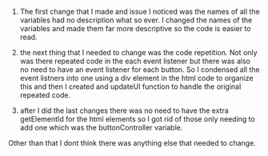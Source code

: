 1. The first change that I made and issue I noticed was the names of all the variables had no description
   what so ever. I changed the names of the variables and made them far more descriptive so the code is easier to read.

2. the next thing that I needed to change was the code repetition. Not only was there repeated code in the each
   event listener but there was also no need to have an event listener for each button. So I condensed all the event listners into one using a div element in the html code to organize this and then I created and updateUI function to handle the original repeated code.

3. after I did the last changes there was no need to have the extra getElementId for the html elements so I got rid of those only needing to add one which was the buttonController variable.

Other than that I dont think there was anything else that needed to change.
